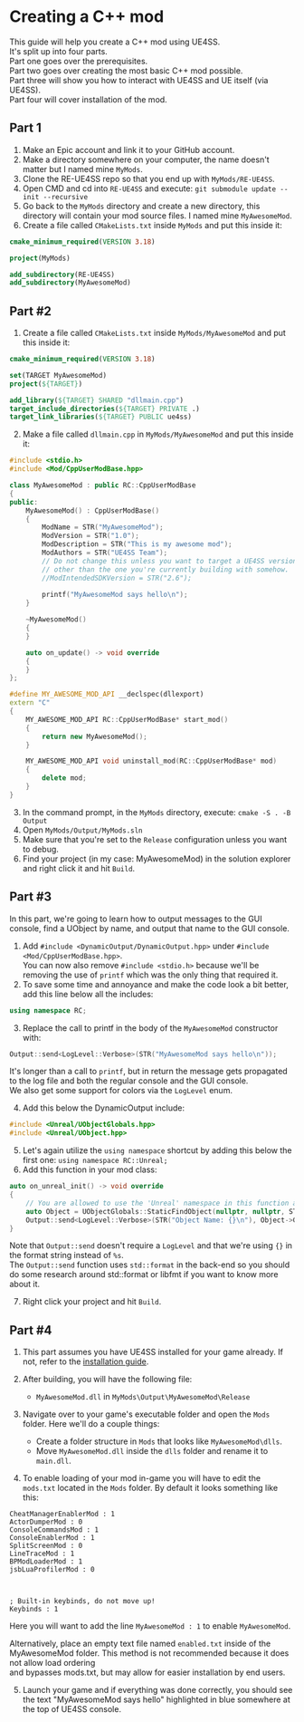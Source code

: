 # Creating a C++ mod

This guide will help you create a C++ mod using UE4SS.  
It's split up into four parts.  
Part one goes over the prerequisites.  
Part two goes over creating the most basic C++ mod possible.  
Part three will show you how to interact with UE4SS and UE itself (via UE4SS).  
Part four will cover installation of the mod.

## Part 1
1. Make an Epic account and link it to your GitHub account.
2. Make a directory somewhere on your computer, the name doesn't matter but I named mine `MyMods`.
3. Clone the RE-UE4SS repo so that you end up with `MyMods/RE-UE4SS`.
4. Open CMD and cd into `RE-UE4SS` and execute: `git submodule update --init --recursive`
5. Go back to the `MyMods` directory and create a new directory, this directory will contain your mod source files.
I named mine `MyAwesomeMod`.
6. Create a file called `CMakeLists.txt` inside `MyMods` and put this inside it:
```cmake
cmake_minimum_required(VERSION 3.18)

project(MyMods)

add_subdirectory(RE-UE4SS)
add_subdirectory(MyAwesomeMod)
```

## Part #2
1. Create a file called `CMakeLists.txt` inside `MyMods/MyAwesomeMod` and put this inside it:
```cmake
cmake_minimum_required(VERSION 3.18)

set(TARGET MyAwesomeMod)
project(${TARGET})

add_library(${TARGET} SHARED "dllmain.cpp")
target_include_directories(${TARGET} PRIVATE .)
target_link_libraries(${TARGET} PUBLIC ue4ss)
```
2. Make a file called `dllmain.cpp` in `MyMods/MyAwesomeMod` and put this inside it:
```c++
#include <stdio.h>
#include <Mod/CppUserModBase.hpp>

class MyAwesomeMod : public RC::CppUserModBase
{
public:
    MyAwesomeMod() : CppUserModBase()
    {
        ModName = STR("MyAwesomeMod");
        ModVersion = STR("1.0");
        ModDescription = STR("This is my awesome mod");
        ModAuthors = STR("UE4SS Team");
        // Do not change this unless you want to target a UE4SS version
        // other than the one you're currently building with somehow.
        //ModIntendedSDKVersion = STR("2.6");
        
        printf("MyAwesomeMod says hello\n");
    }

    ~MyAwesomeMod()
    {
    }

    auto on_update() -> void override
    {
    }
};

#define MY_AWESOME_MOD_API __declspec(dllexport)
extern "C"
{
    MY_AWESOME_MOD_API RC::CppUserModBase* start_mod()
    {
        return new MyAwesomeMod();
    }

    MY_AWESOME_MOD_API void uninstall_mod(RC::CppUserModBase* mod)
    {
        delete mod;
    }
}
```
3. In the command prompt, in the `MyMods` directory, execute: `cmake -S . -B Output`
4. Open `MyMods/Output/MyMods.sln`
5. Make sure that you're set to the `Release` configuration unless you want to debug.
6. Find your project (in my case: MyAwesomeMod) in the solution explorer and right click it and hit `Build`.

## Part #3
In this part, we're going to learn how to output messages to the GUI console, find a UObject by name, and output that name to the GUI console.
1. Add `#include <DynamicOutput/DynamicOutput.hpp>` under `#include <Mod/CppUserModBase.hpp>`.  
You can now also remove `#include <stdio.h>` because we'll be removing the use of `printf` which was the only thing that required it.
2. To save some time and annoyance and make the code look a bit better, add this line below all the includes:
```c++
using namespace RC;
```
3. Replace the call to printf in the body of the `MyAwesomeMod` constructor with:
```c++
Output::send<LogLevel::Verbose>(STR("MyAwesomeMod says hello\n"));
```
It's longer than a call to `printf`, but in return the message gets propagated to the log file and both the regular console and the GUI console.  
We also get some support for colors via the `LogLevel` enum.

4. Add this below the DynamicOutput include:
```c++
#include <Unreal/UObjectGlobals.hpp>
#include <Unreal/UObject.hpp>
```
5. Let's again utilize the `using namespace` shortcut by adding this below the first one: `using namespace RC::Unreal;`
6. Add this function in your mod class:
```c++
auto on_unreal_init() -> void override
{
    // You are allowed to use the 'Unreal' namespace in this function and anywhere else after this function has fired.
    auto Object = UObjectGlobals::StaticFindObject(nullptr, nullptr, STR("/Script/CoreUObject.Object"));
    Output::send<LogLevel::Verbose>(STR("Object Name: {}\n"), Object->GetFullName());
}
```
Note that `Output::send` doesn't require a `LogLevel` and that we're using `{}` in the format string instead of `%s`.  
The `Output::send` function uses `std::format` in the back-end so you should do some research around std::format or libfmt if you want to know more about it.

7. Right click your project and hit `Build`.

## Part #4

1. This part assumes you have UE4SS installed for your game already. If not, refer to the [installation guide](../installation-guide.md). 

2. After building, you will have the following file:
    - `MyAwesomeMod.dll` in `MyMods\Output\MyAwesomeMod\Release`
    
3. Navigate over to your game's executable folder and open the `Mods` folder. Here we'll do a couple things:  
    - Create a folder structure in `Mods` that looks like `MyAwesomeMod\dlls`. 
    - Move `MyAwesomeMod.dll` inside the `dlls` folder and rename it to `main.dll`.

4. To enable loading of your mod in-game you will have to edit the `mods.txt` located in the `Mods` folder. By default it looks something like this:
```
CheatManagerEnablerMod : 1
ActorDumperMod : 0
ConsoleCommandsMod : 1
ConsoleEnablerMod : 1
SplitScreenMod : 0
LineTraceMod : 1
BPModLoaderMod : 1
jsbLuaProfilerMod : 0



; Built-in keybinds, do not move up!
Keybinds : 1
```

Here you will want to add the line `MyAwesomeMod : 1` to enable `MyAwesomeMod`.

Alternatively, place an empty text file named `enabled.txt` inside of the MyAwesomeMod folder.  This method is not recommended because it does not allow load ordering  
and bypasses mods.txt, but may allow for easier installation by end users.


5. Launch your game and if everything was done correctly, you should see the text "MyAwesomeMod says hello" highlighted in blue somewhere at the top of UE4SS console.
